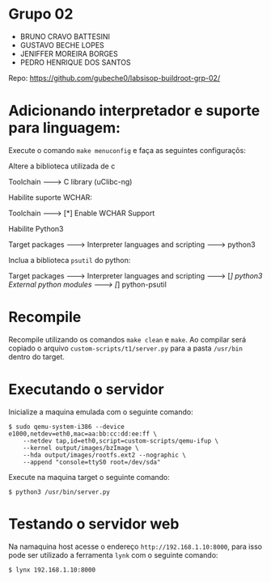 # Grupo 02

- BRUNO CRAVO BATTESINI 
- GUSTAVO BECHE LOPES 
- JENIFFER MOREIRA BORGES 
- PEDRO HENRIQUE DOS SANTOS

Repo: https://github.com/gubeche0/labsisop-buildroot-grp-02/
# Adicionando interpretador e suporte para linguagem:

Execute o comando `make menuconfig` e faça as seguintes configuraçõs:

Altere a biblioteca utilizada de c

Toolchain ---> 
    C library (uClibc-ng)

Habilite suporte WCHAR:

Toolchain ---> 
    [*] Enable WCHAR Support

Habilite Python3

Target packages ---> Interpreter languages and scripting ---> python3

Inclua a biblioteca `psutil` do python:

Target packages 
    ---> Interpreter languages and scripting 
        ---> [*] python3 
            External python modules ---> 
                [*] python-psutil



# Recompile

Recompile utilizando os comandos `make clean` e `make`. Ao compilar será copiado o arquivo `custom-scripts/t1/server.py` para a pasta `/usr/bin` dentro do target.

# Executando o servidor

Inicialize a maquina emulada com o seguinte comando:

```shell
$ sudo qemu-system-i386 --device e1000,netdev=eth0,mac=aa:bb:cc:dd:ee:ff \
	--netdev tap,id=eth0,script=custom-scripts/qemu-ifup \
	--kernel output/images/bzImage \
	--hda output/images/rootfs.ext2 --nographic \
	--append "console=ttyS0 root=/dev/sda" 
```

Execute na maquina target o seguinte comando: 

```shell
$ python3 /usr/bin/server.py
```

# Testando o servidor web

Na namaquina host acesse o endereço `http://192.168.1.10:8000`, para isso pode ser utilizado a ferramenta `lynk` com o seguinte comando:

```shell
$ lynx 192.168.1.10:8000
```


